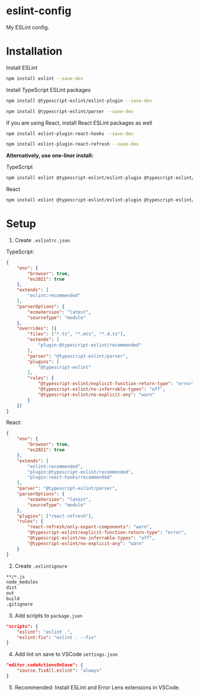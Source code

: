 # eslint-config

My ESLint config.

# Installation

Install ESLint 

```bash
npm install eslint --save-dev
```

Install TypeScript ESLint packages

```bash
npm install @typescript-eslint/eslint-plugin --save-dev

npm install @typescript-eslint/parser --save-dev
```

If you are using React, install React ESLint packages as well

```bash
npm install eslint-plugin-react-hooks --save-dev

npm install eslint-plugin-react-refresh --save-dev
```


**Alternatively, use one-liner install:** 

TypeScript

```bash
npm install eslint @typescript-eslint/eslint-plugin @typescript-eslint/parser --save-dev
```

React

```bash
npm install eslint @typescript-eslint/eslint-plugin @typescript-eslint/parser eslint-plugin-react-hooks eslint-plugin-react-refresh --save-dev
```

# Setup

1. Create `.eslintrc.json`

TypeScript:

```json
{
    "env": {
        "browser": true,
        "es2021": true
    },
    "extends": [
        "eslint:recommended"
    ],
    "parserOptions": {
        "ecmaVersion": "latest",
        "sourceType": "module"
    },
    "overrides": [{
        "files": ["*.ts", "*.mts", "*.d.ts"],
        "extends": [
            "plugin:@typescript-eslint/recommended"
        ],
        "parser": "@typescript-eslint/parser",
        "plugins": [
            "@typescript-eslint"
        ],
        "rules": {
            "@typescript-eslint/explicit-function-return-type": "error",
            "@typescript-eslint/no-inferrable-types": "off",
            "@typescript-eslint/no-explicit-any": "warn"
        }
    }]
}
```

React: 

```json
{
    "env": {
        "browser": true,
        "es2021": true
    },
    "extends": [
        "eslint:recommended",
        "plugin:@typescript-eslint/recommended",
        "plugin:react-hooks/recommended"
    ],
    "parser": "@typescript-eslint/parser",
    "parserOptions": {
        "ecmaVersion": "latest",
        "sourceType": "module"
    },
    "plugins": ["react-refresh"],
    "rules": {
        "react-refresh/only-export-components": "warn",
        "@typescript-eslint/explicit-function-return-type": "error",
        "@typescript-eslint/no-inferrable-types": "off",
        "@typescript-eslint/no-explicit-any": "warn"
    }
}
```

2. Create `.eslintignore`

```txt
**/*.js
node_modules
dist
out
build
.gitignore
```

3. Add scripts to `package.json`

```json
"scripts": {
    "eslint": "eslint .",
    "eslint:fix": "eslint . --fix"
}
```

4. Add lint on save to VSCode `settings.json`

```json
"editor.codeActionsOnSave": {
    "source.fixAll.eslint": "always"
}
```

5. Recommended: Install ESLint and Error Lens extensions in VSCode.
